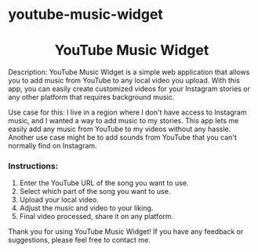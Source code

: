 # youtube-music-widget

<h1 style="text-align:center;">YouTube Music Widget</h1>

<p>Description: 
 YouTube Music Widget is a simple web application that allows you to add music from YouTube to any local video you upload. With this app, you can easily create customized videos for your Instagram stories or any other platform that requires background music.</p>

<p>Use case for this: 
 I live in a region where I don't have access to Instagram music, and I wanted a way to add music to my stories. This app lets me easily add any music from YouTube to my videos without any hassle. Another use case might be to add sounds from YouTube that you can't normally find on Instagram.</p>

<h3>Instructions:</h3>

<ol>
  <li>Enter the YouTube URL of the song you want to use.</li>
  <li>Select which part of the song you want to use.</li>
  <li>Upload your local video.</li>
  <li>Adjust the music and video to your liking.</li>
  <li>Final video processed, share it on any platform.</li>
</ol>

<p>Thank you for using YouTube Music Widget! If you have any feedback or suggestions, please feel free to contact me.</p>
